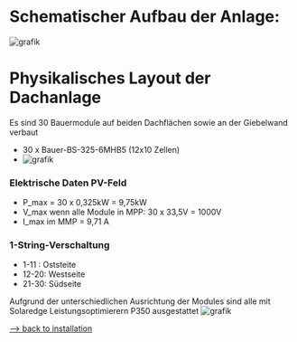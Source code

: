 # Schematischer Aufbau der Anlage:
![grafik](https://github.com/user-attachments/assets/f6152812-2e12-4032-bd47-2c13b30e043b)

# Physikalisches Layout der Dachanlage
Es sind 30 Bauermodule auf beiden Dachflächen sowie an der Giebelwand verbaut
- 30 x Bauer-BS-325-6MHB5  (12x10 Zellen)
- ![grafik](https://github.com/user-attachments/assets/933f7e08-1284-4ed5-894d-bf5ba9f3f2bc)


### Elektrische Daten PV-Feld
- P_max = 30 x 0,325kW = 9,75kW
- V_max wenn alle Module in MPP: 30 x 33,5V = 1000V
- I_max im MMP = 9,71 A
### 1-String-Verschaltung
- 1-11 : Oststeite
- 12-20: Westseite
- 21-30: Südseite
  
Aufgrund der unterschiedlichen Ausrichtung der Modules sind alle mit Solaredge Leistungsoptimierern P350 ausgestattet
![grafik](https://github.com/user-attachments/assets/2ee21908-1780-4fe2-8aa3-1e4d2b231c07)

[--> back to installation](installation.md)

